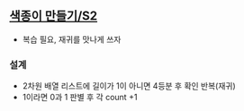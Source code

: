 ## [색종이 만들기/S2](https://www.acmicpc.net/problem/2630)
- 복습 필요, 재귀를 맛나게 쓰자

### 설계
- 2차원 배열 리스트에 길이가 1이 아니면 4등분 후 확인 반복(재귀)
- 1이라면 0과 1 판별 후 각 count +1
